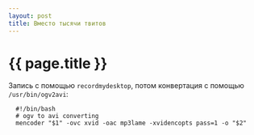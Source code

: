 ```yaml
---
layout: post
title: Вместо тысячи твитов
---
```

# {{ page.title }}

Запись с помощью `recordmydesktop`, потом конвертация с помощью `/usr/bin/ogv2avi`:

```
  #!/bin/bash
  # ogv to avi converting
  mencoder "$1" -ovc xvid -oac mp3lame -xvidencopts pass=1 -o "$2"
```
